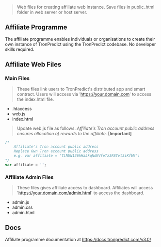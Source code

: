 > Web files for creating affiliate web instance. Save files in public_html folder in web server or host server.

## Affiliate Programme

The affiliate programme enables individuals or organisations to create their own instance of TronPredict using the TronPredict codebase. No developer skills required.

## Affiliate Web Files

### Main Files 
> These files link users to TronPredict's distributed app and smart contract. Users will access via 'https://your.domain.com' to access the index.html file.
- .htaccess
- web.js
- index.html
> Update web.js file as follows. *Affiliate's Tron account public address ensures allocation of rewards to the affiliate.* **[Important]**
```javascript
/* 
    Affiliate's Tron account public address
    Replace Own Tron account public address
    e.g. var affiliate = 'TLNUN136hHaJkqNdKVfeTz3R8Tvt3iKfbM';
*/
var affiliate = '';
```

### Affiliate Admin Files
> These files gives affiliate access to dashboard. Affiliates will access 'https://your.domain.com/admin.html' to access the dashboard.
- admin.js
- admin.css
- admin.html

## Docs

Affiliate programme documentation at https://docs.tronpredict.com/v3.0/
